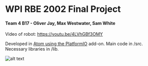 # WPI RBE 2002 Final Project
#### Team 4 B17 - Oliver Jay, Max Westwater, Sam White
 
Video of robot: https://youtu.be/4LVhGBf3OMY

Developed in [Atom using the PlatformIO](http://platformio.org/get-started/ide?install=atom) add-on.  Main code in /src. Necessary libraries in /lib.   

![alt text](https://i.imgur.com/9m7bRzN.jpg)
